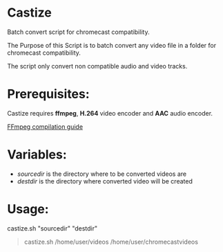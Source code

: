 # Castize
Batch convert script for chromecast compatibility.

The Purpose of this Script is to batch convert any video file in a folder for chromecast compatibility.

The script only convert non compatible audio and video tracks.

# Prerequisites:
Castize requires **ffmpeg**, **H.264** video encoder and **AAC** audio encoder.

[FFmpeg compilation guide](https://trac.ffmpeg.org/wiki/CompilationGuide/Ubuntu)

# Variables:
* *sourcedir* is the directory where to be converted videos are
* *destdir* is the directory where converted video will be created
 
# Usage:
castize.sh "sourcedir" "destdir"
> castize.sh /home/user/videos /home/user/chromecastvideos
